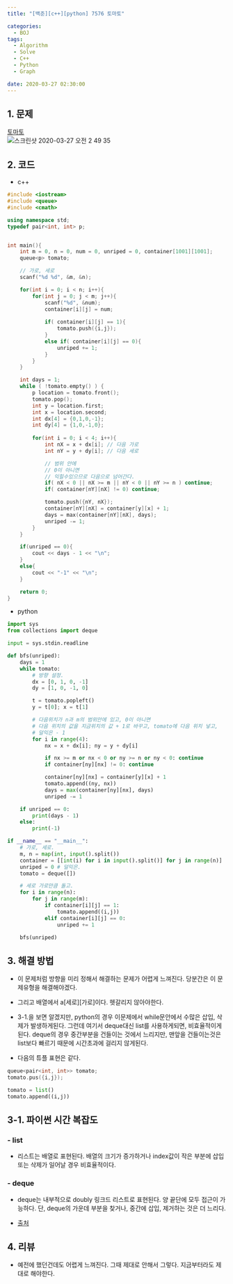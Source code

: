 ```yaml
---
title: "[백준][c++][python] 7576 토마토"

categories:
  - BOJ
tags:
  - Algorithm
  - Solve
  - C++
  - Python
  - Graph

date: 2020-03-27 02:30:00
---
```


## 1. 문제
[토마토](https://www.acmicpc.net/problem/7576)  
![스크린샷 2020-03-27 오전 2 49 35](https://user-images.githubusercontent.com/20227720/77679248-9f53ae00-6fd5-11ea-8803-b2df19bbf3de.png)

## 2. 코드

- c++

```c++
#include <iostream>
#include <queue>
#include <cmath>

using namespace std;
typedef pair<int, int> p;


int main(){
    int m = 0, n = 0, num = 0, unriped = 0, container[1001][1001];
    queue<p> tomato;

    // 가로, 세로
    scanf("%d %d", &m, &n);

    for(int i = 0; i < n; i++){
        for(int j = 0; j < m; j++){
            scanf("%d", &num);
            container[i][j] = num;
            
            if( container[i][j] == 1){
                tomato.push({i,j});
            }
            else if( container[i][j] == 0){
                unriped += 1;
            }
        }
    }

    int days = 1;
    while ( !tomato.empty() ) {
        p location = tomato.front();
        tomato.pop();
        int y = location.first;
        int x = location.second;
        int dx[4] = {0,1,0,-1};
        int dy[4] = {1,0,-1,0};
        
        for(int i = 0; i < 4; i++){
            int nX = x + dx[i]; // 다음 가로
            int nY = y + dy[i]; // 다음 세로

            // 범위 안에
            // 0이 아니면
            // 익힐수있으므로 다음으로 넘어간다.
            if( nX < 0 || nX >= m || nY < 0 || nY >= n ) continue;
            if( container[nY][nX] != 0) continue;

            tomato.push({nY, nX});
            container[nY][nX] = container[y][x] + 1;
            days = max(container[nY][nX], days);
            unriped -= 1;
        }
    }

    if(unriped == 0){
        cout << days - 1 << "\n";
    }
    else{
        cout << "-1" << "\n";
    }

    return 0;
}
```

- python

```python
import sys
from collections import deque

input = sys.stdin.readline

def bfs(unriped):
    days = 1
    while tomato:
        # 방향 설정.
        dx = [0, 1, 0, -1]
        dy = [1, 0, -1, 0]

        t = tomato.popleft()
        y = t[0]; x = t[1]

        # 다음위치가 n과 m의 범위안에 있고, 0이 아니면
        # 다음 위치의 값을 지금위치의 값 + 1로 바꾸고, tomato에 다음 위치 넣고,
        # 덜익은 - 1
        for i in range(4):
            nx = x + dx[i]; ny = y + dy[i]

            if nx >= m or nx < 0 or ny >= n or ny < 0: continue
            if container[ny][nx] != 0: continue

            container[ny][nx] = container[y][x] + 1
            tomato.append((ny, nx))
            days = max(container[ny][nx], days)
            unriped -= 1

    if unriped == 0:
        print(days - 1)
    else:
        print(-1)

if __name__ == "__main__":
    # 가로, 세로.
    m, n = map(int, input().split())
    container = [[int(i) for i in input().split()] for j in range(n)]
    unriped = 0 # 덜익은.
    tomato = deque([])

    # 세로 가로만큼 돌고.
    for i in range(n):
        for j in range(m):
            if container[i][j] == 1:
                tomato.append((i,j))
            elif container[i][j] == 0:
                unriped += 1

    bfs(unriped)


```

## 3. 해결 방법

- 이 문제처럼 방향을 미리 정해서 해결하는 문제가 어렵게 느껴진다. 당분간은 이 문제유형을 해결해야겠다.
- 그리고 배열에서 a[세로][가로]이다. 헷갈리지 않아야한다.
- 3-1.을 보면 알겠지만, python의 경우 이문제에서 while문안에서 수많은 삽입, 삭제가 발생하게된다. 그런데 여기서 deque대신 list를 사용하게되면, 비효율적이게된다. deque의 경우 중간부분을 건들이는 것에서 느리지만, 맨앞을 건들이는것은 list보다 빠르기 때문에 시간초과에 걸리지 않게된다.

- 다음의 튜플 표현은 같다.

```c++
queue<pair<int, int>> tomato;
tomato.pus({i,j});
```

```python
tomato = list()
tomato.append((i,j))
```

## 3-1. 파이썬 시간 복잡도

### - list
- 리스트는 배열로 표현된다. 배열의 크기가 증가하거나 index값이 작은 부분에 삽입 또는 삭제가 일어날 경우 비효율적이다.

### - deque
- deque는 내부적으로 doubly 링크드 리스트로 표현된다. 양 끝단에 모두 접근이 가능하다. 단, deque의 가운데 부분을 찾거나, 중간에 삽입, 제거하는 것은 더 느리다.

- [출처](https://daimhada.tistory.com/56)

## 4. 리뷰

- 예전에 했던건데도 어렵게 느껴진다. 그때 제대로 안해서 그렇다. 지금부터라도 제대로 해야한다.